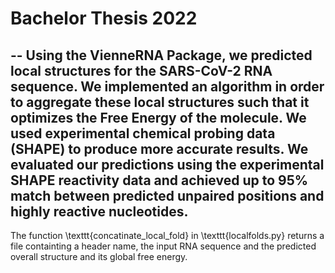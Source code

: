 
# Bachelor Thesis 2022
--
Using the VienneRNA Package, we predicted local structures for the SARS-CoV-2 RNA sequence. We implemented an algorithm in order to aggregate these local structures such that it optimizes the Free Energy of the molecule. We used experimental chemical probing data (SHAPE) to produce more accurate results. We evaluated our predictions using the experimental SHAPE reactivity data and achieved up to $95\%$ match between predicted unpaired positions and highly reactive nucleotides.
--
The function \texttt{concatinate_local_fold} in \texttt{localfolds.py} returns a file containting a header name, the input RNA sequence and the predicted overall structure and its global free energy.
